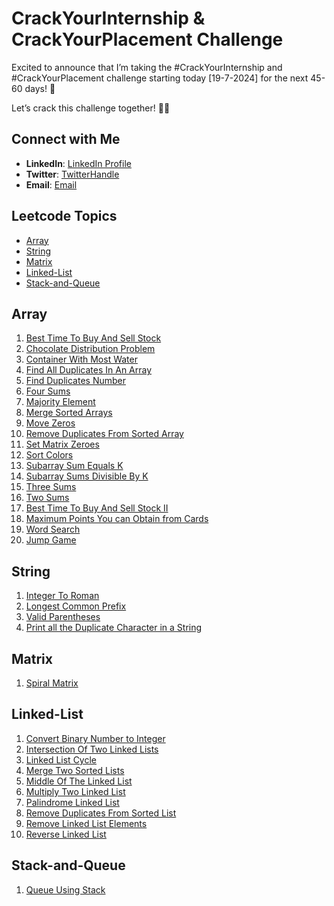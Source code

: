 # CrackYourInternship & CrackYourPlacement Challenge

Excited to announce that I’m taking the #CrackYourInternship and #CrackYourPlacement challenge starting today [19-7-2024] for the next 45-60 days! 💪

Let’s crack this challenge together! 💪🔥

## Connect with Me

- **LinkedIn**: [LinkedIn Profile](https://www.linkedin.com/in/abhishek-paturkar-810359245/)
- **Twitter**: [TwitterHandle](https://x.com/abhi_paturkar)
- **Email**: [Email](mailto:paturkarabhishek03@gmail.com)

## Leetcode Topics

- [Array](#array)
- [String](#string)
- [Matrix](#matrix)
- [Linked-List](#linked-list)
- [Stack-and-Queue](#stack-and-queue)

## Array

1. [Best Time To Buy And Sell Stock](https://github.com/abhishekpaturkar/CrackYourInternship/blob/master/Array/BeseTimeToBuyAndSellStock.cpp)
2. [Chocolate Distribution Problem](https://github.com/abhishekpaturkar/CrackYourInternship/blob/master/Array/ChocolateDistributionProblem.cpp)
3. [Container With Most Water](https://github.com/abhishekpaturkar/CrackYourInternship/blob/master/Array/ContainerWithMostWater.cpp)
4. [Find All Duplicates In An Array](https://github.com/abhishekpaturkar/CrackYourInternship/blob/master/Array/FindAllDuplicatesInAnArray.cpp)
5. [Find Duplicates Number](https://github.com/abhishekpaturkar/CrackYourInternship/blob/master/Array/FindDuplicatesNumber.cpp)
6. [Four Sums](https://github.com/abhishekpaturkar/CrackYourInternship/blob/master/Array/FourSums.cpp)
7. [Majority Element](https://github.com/abhishekpaturkar/CrackYourInternship/blob/master/Array/MajorityElement.cpp)
8. [Merge Sorted Arrays](https://github.com/abhishekpaturkar/CrackYourInternship/blob/master/Array/MergeSortedArrays.cpp)
9. [Move Zeros](https://github.com/abhishekpaturkar/CrackYourInternship/blob/master/Array/MovesZeros.cpp)
10. [Remove Duplicates From Sorted Array](https://github.com/abhishekpaturkar/CrackYourInternship/blob/master/Array/RemoveDuplicatesFromSortedArray.cpp)
11. [Set Matrix Zeroes](https://github.com/abhishekpaturkar/CrackYourInternship/blob/master/Array/SetMatrixZeroes.cpp)
12. [Sort Colors](https://github.com/abhishekpaturkar/CrackYourInternship/blob/master/Array/SortColors.cpp)
13. [Subarray Sum Equals K](https://github.com/abhishekpaturkar/CrackYourInternship/blob/master/Array/SubarraySumEqualsK.cpp)
14. [Subarray Sums Divisible By K](https://github.com/abhishekpaturkar/CrackYourInternship/blob/master/Array/SubarraySumsDivisibleByK.cpp)
15. [Three Sums](https://github.com/abhishekpaturkar/CrackYourInternship/blob/master/Array/ThreeSums.cpp)
16. [Two Sums](https://github.com/abhishekpaturkar/CrackYourInternship/blob/master/Array/TwoSums.cpp)
17. [Best Time To Buy And Sell Stock II](https://github.com/abhishekpaturkar/CrackYourInternship/blob/master/Array/BestTimeToBuyAndSellStockII.cpp)
18. [Maximum Points You can Obtain from Cards](https://github.com/abhishekpaturkar/CrackYourInternship/blob/master/Array/MaximumPointsYouCanObtainFromCards.cpp)
19. [Word Search](https://github.com/abhishekpaturkar/CrackYourInternship/blob/master/Array/WordSearch.cpp)
20. [Jump Game](https://github.com/abhishekpaturkar/CrackYourInternship/blob/master/Array/JumpGame.cpp)

## String

1. [Integer To Roman](https://github.com/abhishekpaturkar/CrackYourInternship/blob/master/String/IntegerToRoman.cpp)
2. [Longest Common Prefix](https://github.com/abhishekpaturkar/CrackYourInternship/blob/master/String/LongestCommonPrefix.cpp)
3. [Valid Parentheses](https://github.com/abhishekpaturkar/CrackYourInternship/blob/master/String/ValidParenthese.cpp)
4. [Print all the Duplicate Character in a String](https://github.com/abhishekpaturkar/CrackYourInternship/blob/master/String/PrintAllTheDuplicateCharactersInAString.cpp)

## Matrix

1. [Spiral Matrix](https://github.com/abhishekpaturkar/CrackYourInternship/blob/master/Matrix/SpiralMatrix.cpp)

## Linked-List

1. [Convert Binary Number to Integer](https://github.com/abhishekpaturkar/CrackYourInternship/blob/master/Linked-List/ConvertBinaryNumbertoInterger.cpp)
2. [Intersection Of Two Linked Lists](https://github.com/abhishekpaturkar/CrackYourInternship/blob/master/Linked-List/IntersectionOfTwoLinkedLists.cpp)
3. [Linked List Cycle](https://github.com/abhishekpaturkar/CrackYourInternship/blob/master/Linked-List/LinkedListCycle.cpp)
4. [Merge Two Sorted Lists](https://github.com/abhishekpaturkar/CrackYourInternship/blob/master/Linked-List/MergeTwoSortedLists.cpp)
5. [Middle Of The Linked List](https://github.com/abhishekpaturkar/CrackYourInternship/blob/master/Linked-List/MiddleOfTheLinkedList.cpp)
6. [Multiply Two Linked List](https://github.com/abhishekpaturkar/CrackYourInternship/blob/master/Linked-List/MultipyTwoLinkedList.cpp)
7. [Palindrome Linked List](https://github.com/abhishekpaturkar/CrackYourInternship/blob/master/Linked-List/PalindromeLinkedList.cpp)
8. [Remove Duplicates From Sorted List](https://github.com/abhishekpaturkar/CrackYourInternship/blob/master/Linked-List/RemoveDuplicatesFromSortedList.cpp)
9. [Remove Linked List Elements](https://github.com/abhishekpaturkar/CrackYourInternship/blob/master/Linked-List/RemoveLinkedListElements.cpp)
10. [Reverse Linked List](https://github.com/abhishekpaturkar/CrackYourInternship/blob/master/Linked-List/ReverseLinkedList.cpp)

## Stack-and-Queue

1. [Queue Using Stack](https://github.com/abhishekpaturkar/CrackYourInternship/blob/master/Stack-and-Queue/QueueUsingStack.cpp)

